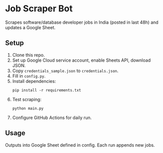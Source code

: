 # Job Scraper Bot

Scrapes software/database developer jobs in India (posted in last 48h) and updates a Google Sheet.

## Setup

1. Clone this repo.
2. Set up Google Cloud service account, enable Sheets API, download JSON.
3. Copy `credentials_sample.json` to `credentials.json`.
4. Fill in `config.py`.
5. Install dependencies:
   ```
   pip install -r requirements.txt
   ```
6. Test scraping:
   ```
   python main.py
   ```
7. Configure GitHub Actions for daily run.

## Usage
Outputs into Google Sheet defined in config. Each run appends new jobs.
